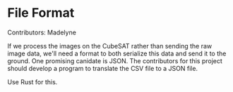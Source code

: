 # File Format

Contributors: Madelyne

If we process the images on the CubeSAT rather than sending the raw image data, we'll need a format to both serialize this data and send it to the ground. One promising canidate is JSON. The contributors for this project should develop a program to translate the CSV file to a JSON file.

Use Rust for this.
